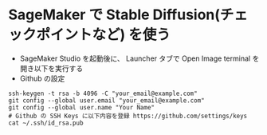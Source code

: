 # SageMaker で Stable Diffusion(チェックポイントなど) を使う

* SageMaker Studio を起動後に、 Launcher タブで Open Image terminal を開き以下を実行する
* Github の設定

```
ssh-keygen -t rsa -b 4096 -C "your_email@example.com"
git config --global user.email "your_email@example.com"
git config --global user.name "Your Name"
# Github の SSH Keys に以下内容を登録 https://github.com/settings/keys
cat ~/.ssh/id_rsa.pub
```
